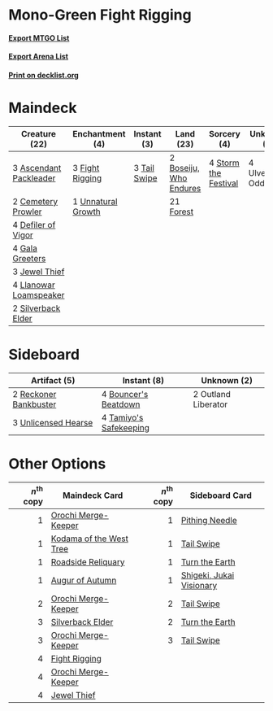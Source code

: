 # Mono-Green Fight Rigging

#### [Export MTGO List](../collection/Mono-Green%20Fight%20Rigging/Mono-Green%20Fight%20Rigging.txt)
#### [Export Arena List](../collection/Mono-Green%20Fight%20Rigging/Mono-Green%20Fight%20Rigging_arena.txt)
#### [Print on decklist.org](http://decklist.org/?deckmain=3%09Ascendant%20Packleader%0A2%09Boseiju,%20Who%20Endures%0A2%09Cemetery%20Prowler%0A4%09Defiler%20of%20Vigor%0A3%09Fight%20Rigging%0A21%09Forest%0A4%09Gala%20Greeters%0A3%09Jewel%20Thief%0A4%09Llanowar%20Loamspeaker%0A2%09Silverback%20Elder%0A4%09Storm%20the%20Festival%0A3%09Tail%20Swipe%0A4%09Ulvenwald%20Oddity%0A1%09Unnatural%20Growth&deckside=4%09Bouncer's%20Beatdown%0A2%09Outland%20Liberator%0A2%09Reckoner%20Bankbuster%0A4%09Tamiyo's%20Safekeeping%0A3%09Unlicensed%20Hearse)
# Maindeck

|                                          Creature (22)                                          |                                       Enchantment (4)                                       |                                      Instant (3)                                      |                                            Land (23)                                            |                                          Sorcery (4)                                          |   Unknown (4)    |
|-------------------------------------------------------------------------------------------------|---------------------------------------------------------------------------------------------|---------------------------------------------------------------------------------------|-------------------------------------------------------------------------------------------------|-----------------------------------------------------------------------------------------------|------------------|
|3 [Ascendant Packleader](http://gatherer.wizards.com/Pages/Card/Details.aspx?multiverseid=541047)|3 [Fight Rigging](http://gatherer.wizards.com/Pages/Card/Details.aspx?multiverseid=555346)   |3 [Tail Swipe](http://gatherer.wizards.com/Pages/Card/Details.aspx?multiverseid=574662)|2 [Boseiju, Who Endures](http://gatherer.wizards.com/Pages/Card/Details.aspx?multiverseid=548579)|4 [Storm the Festival](http://gatherer.wizards.com/Pages/Card/Details.aspx?multiverseid=534989)|4 Ulvenwald Oddity|
|2 [Cemetery Prowler](http://gatherer.wizards.com/Pages/Card/Details.aspx?multiverseid=541053)    |1 [Unnatural Growth](http://gatherer.wizards.com/Pages/Card/Details.aspx?multiverseid=534997)|                                                                                       |21 [Forest](http://gatherer.wizards.com/Pages/Card/Details.aspx?multiverseid=439860)             |                                                                                               |                  |
|4 [Defiler of Vigor](http://gatherer.wizards.com/Pages/Card/Details.aspx?multiverseid=574640)    |                                                                                             |                                                                                       |                                                                                                 |                                                                                               |                  |
|4 [Gala Greeters](http://gatherer.wizards.com/Pages/Card/Details.aspx?multiverseid=555349)       |                                                                                             |                                                                                       |                                                                                                 |                                                                                               |                  |
|3 [Jewel Thief](http://gatherer.wizards.com/Pages/Card/Details.aspx?multiverseid=555352)         |                                                                                             |                                                                                       |                                                                                                 |                                                                                               |                  |
|4 [Llanowar Loamspeaker](http://gatherer.wizards.com/Pages/Card/Details.aspx?multiverseid=574650)|                                                                                             |                                                                                       |                                                                                                 |                                                                                               |                  |
|2 [Silverback Elder](http://gatherer.wizards.com/Pages/Card/Details.aspx?multiverseid=574657)    |                                                                                             |                                                                                       |                                                                                                 |                                                                                               |                  |


# Sideboard

|                                          Artifact (5)                                          |                                           Instant (8)                                           |    Unknown (2)    |
|------------------------------------------------------------------------------------------------|-------------------------------------------------------------------------------------------------|-------------------|
|2 [Reckoner Bankbuster](http://gatherer.wizards.com/Pages/Card/Details.aspx?multiverseid=548568)|4 [Bouncer's Beatdown](http://gatherer.wizards.com/Pages/Card/Details.aspx?multiverseid=555336)  |2 Outland Liberator|
|3 [Unlicensed Hearse](http://gatherer.wizards.com/Pages/Card/Details.aspx?multiverseid=555447)  |4 [Tamiyo's Safekeeping](http://gatherer.wizards.com/Pages/Card/Details.aspx?multiverseid=548521)|                   |


# Other Options

|*n*<sup>th</sup> copy|                                          Maindeck Card                                           |*n*<sup>th</sup> copy|                                          Sideboard Card                                           |
|--------------------:|--------------------------------------------------------------------------------------------------|--------------------:|---------------------------------------------------------------------------------------------------|
|                    1|[Orochi Merge-Keeper](http://gatherer.wizards.com/Pages/Card/Details.aspx?multiverseid=548512)    |                    1|[Pithing Needle](http://gatherer.wizards.com/Pages/Card/Details.aspx?multiverseid=129526)          |
|                    1|[Kodama of the West Tree](http://gatherer.wizards.com/Pages/Card/Details.aspx?multiverseid=548508)|                    1|[Tail Swipe](http://gatherer.wizards.com/Pages/Card/Details.aspx?multiverseid=574662)              |
|                    1|[Roadside Reliquary](http://gatherer.wizards.com/Pages/Card/Details.aspx?multiverseid=548585)     |                    1|[Turn the Earth](http://gatherer.wizards.com/Pages/Card/Details.aspx?multiverseid=534996)          |
|                    1|[Augur of Autumn](http://gatherer.wizards.com/Pages/Card/Details.aspx?multiverseid=534952)        |                    1|[Shigeki, Jukai Visionary](http://gatherer.wizards.com/Pages/Card/Details.aspx?multiverseid=548515)|
|                    2|[Orochi Merge-Keeper](http://gatherer.wizards.com/Pages/Card/Details.aspx?multiverseid=548512)    |                    2|[Tail Swipe](http://gatherer.wizards.com/Pages/Card/Details.aspx?multiverseid=574662)              |
|                    3|[Silverback Elder](http://gatherer.wizards.com/Pages/Card/Details.aspx?multiverseid=574657)       |                    2|[Turn the Earth](http://gatherer.wizards.com/Pages/Card/Details.aspx?multiverseid=534996)          |
|                    3|[Orochi Merge-Keeper](http://gatherer.wizards.com/Pages/Card/Details.aspx?multiverseid=548512)    |                    3|[Tail Swipe](http://gatherer.wizards.com/Pages/Card/Details.aspx?multiverseid=574662)              |
|                    4|[Fight Rigging](http://gatherer.wizards.com/Pages/Card/Details.aspx?multiverseid=555346)          |                     |                                                                                                   |
|                    4|[Orochi Merge-Keeper](http://gatherer.wizards.com/Pages/Card/Details.aspx?multiverseid=548512)    |                     |                                                                                                   |
|                    4|[Jewel Thief](http://gatherer.wizards.com/Pages/Card/Details.aspx?multiverseid=555352)            |                     |                                                                                                   |

